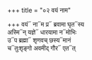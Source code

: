 +++
title = "०२ वयं नाम"

+++
वयं᳓ ना᳓म प्र᳓ ब्रवामा घृत᳓स्य  
अस्मि᳓न् यज्ञे᳓ धारयामा न᳓मोभिः  
उ᳓प ब्रह्मा᳓ शृणवच् छस्य᳓मानं  
च᳓तुःशृङ्गो अवमीद् गौर᳓ एत᳓त्